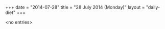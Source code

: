 +++
date = "2014-07-28"
title = "28 July 2014 (Monday)"
layout = "daily-diet"
+++


\<no entries\>


